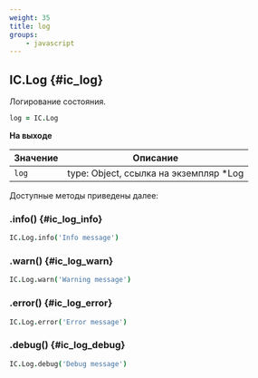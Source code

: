 ```yaml
---
weight: 35
title: log
groups:
    - javascript
---
```


## IC.Log {#ic_log}

Логирование состояния.

```coffeescript
log = IC.Log
```

**На выходе**

**Значение** | **Описание**
-------------|--------------
  `log`     | type: Object, ссылка на экземпляр *Log
  
Доступные методы приведены далее:

### .info() {#ic_log_info}

```coffeescript
IC.Log.info('Info message')
```

### .warn() {#ic_log_warn}

```coffeescript
IC.Log.warn('Warning message')
```

### .error() {#ic_log_error}

```coffeescript
IC.Log.error('Error message')
```

### .debug() {#ic_log_debug}

```coffeescript
IC.Log.debug('Debug message')
```